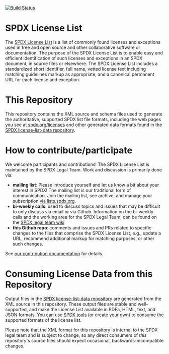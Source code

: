 [![Build Status](https://api.travis-ci.org/spdx/license-list-XML.svg?branch=master)](https://travis-ci.org/spdx/license-list-XML)
# SPDX License List
The [SPDX License List](https://spdx.org/licenses/) is a list of commonly found licenses and exceptions used in free and open source and other collaborative software or documentation. The purpose of the SPDX License List is to enable easy and efficient identification of such licenses and exceptions in an SPDX document, in source files or elsewhere. The SPDX License List includes a standardized short identifier, full name, vetted license text including matching guidelines markup as appropriate, and a canonical permanent URL for each license and exception.

# This Repository
This repository contains the XML source and schema files used to generate the authoritative, supported SPDX list file formats, including the web pages you see at [spdx.org/licenses](https://spdx.org/licenses/) and other generated data formats found in the [SPDX license-list-data repository](https://github.com/spdx/license-list-data).

# How to contribute/participate
We welcome participants and contributions! The SPDX License List is maintained by the SPDX Legal Team. Work and discussion is primarily done via:
* **mailing list**: Please introduce yourself and let us know a bit about your interest in SPDX! The mailing list is our traditional form of communication. Join the mailing list, see archive, and manage your subscription [via lists.spdx.org](https://lists.spdx.org/g/Spdx-legal). 
* **bi-weekly calls**: used to discuss topics and issues that may be difficult to only discuss via email or via Github. Information on the bi-weekly calls and the working area for the SPDX Legal Team, can be found on the [SPDX legal team wiki](https://wiki.spdx.org/view/Legal_Team)
* **this Github repo**: comments and issues and PRs related to specific changes to the files that comprise the SPDX License List, e.g., update a URL, recommend additional markup for matching purposes, or other such changes. 



See [our contribution documentation](CONTRIBUTING.md) for details.

# Consuming License Data from this Repository
Output files in the [SPDX license-list-data repository](https://github.com/spdx/license-list-data) are generated from the XML source in this repository.  These output files are stable and well-supported, and make the License List available in RDFa, HTML, text, and JSON formats. You can use [SPDX tools](https://github.com/spdx/tools) (or create your own) to consume the supported formats of the license list.

Please note that the XML format for this repository is internal to the SPDX legal team and is subject to change, so any direct consumers of _this_ repository's source files should expect occasional, backwards-incompatible changes.
